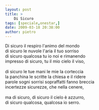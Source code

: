 ```yaml
---
layout: post
title: >
    Di Sicuro
tags: [speciale,onestar,]
date: 2009-03-18 20:38:00
author: pietro
---
```

Di sicuro il respiro l'animo del mondo<br/>di sicuro le nuvole l'aria il tuo sorriso<br/>di sicuro qualcosa tu io noi e rimanendo<br/>impresso di sicuro, tu il mio cielo il viso,<br/><br/>di sicuro le tue mani le mie la corteccia<br/>la panchina le scritte la chiesa e il ridere<br/>parole sogni sorrisi sopraffatti fanno breccia<br/>incertezze sicurezze, che nella cenere,<br/><br/>ma di sicuro, di sicuro il cielo è azzurro,<br/>di sicuro qualcosa, qualcosa io serro.

